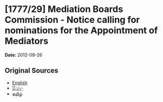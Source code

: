# [1777/29] Mediation Boards Commission - Notice calling for nominations for the Appointment of Mediators

**Date:** 2012-09-26

## Original Sources

- [English](https://documents.gov.lk/view/extra-gazettes/2012/9/1777-29_E.pdf)
- [සිංහල](https://documents.gov.lk/view/extra-gazettes/2012/9/1777-29_S.pdf)
- [தமிழ்](https://documents.gov.lk/view/extra-gazettes/2012/9/1777-29_T.pdf)
